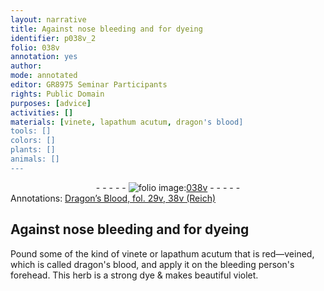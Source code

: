 ```yaml
---
layout: narrative
title: Against nose bleeding and for dyeing
identifier: p038v_2
folio: 038v
annotation: yes
author:
mode: annotated
editor: GR8975 Seminar Participants
rights: Public Domain
purposes: [advice]
activities: []
materials: [vinete, lapathum acutum, dragon's blood]
tools: []
colors: []
plants: []
animals: []
---
```


 <div class="folio" align="center">- - - - - <a href="http://gallica.bnf.fr/ark:/12148/btv1b10500001g/f82.image" target="_blank"><img src="https://cu-mkp.github.io/GR8975-edition/assets/photo-icon.png" alt="folio image: " style="display:inline-block; margin-bottom:-3px;"/>038v</a> - - - - - </div>  
<div class="annotation" align="left">Annotations:
<a href="https://drive.google.com/drive/folders/0BwJi-u8sfkVDZU5YM1N3RjJKdEU" target="_blank">Dragon’s Blood, fol. 29v, 38v (Reich)</a>
 </div>
 

## Against nose bleeding and for dyeing

 
Pound some of the kind of <span class="material">vinete</span> or <span class="material">lapathum acutum</span> that is red—veined, which is called <span class="material">dragon's blood</span>, and apply it on the bleeding person's forehead. This herb is a strong dye & makes beautiful violet.
 